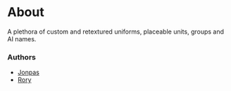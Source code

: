 # About

A plethora of custom and retextured uniforms, placeable units, groups and AI names.

### Authors

- [Jonpas](http://github.com/jonpas)
- [Rory](http://github.com/SyMP2005)
